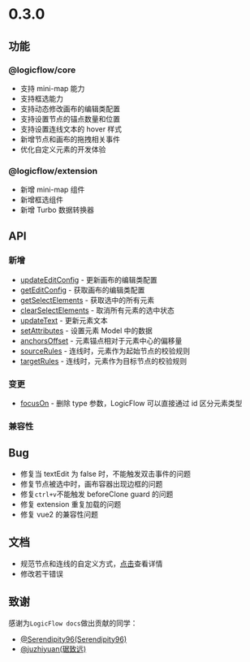 # 0.3.0

## 功能

### @logicflow/core

- 支持 mini-map 能力
- 支持框选能力
- 支持动态修改画布的编辑类配置
- 支持设置节点的锚点数量和位置
- 支持设置连线文本的 hover 样式
- 新增节点和画布的拖拽相关事件
- 优化自定义元素的开发体验

### @logicflow/extension

- 新增 mini-map 组件
- 新增框选组件
- 新增 Turbo 数据转换器

## API

### 新增

- [updateEditConfig](/api/logicFlowApi.html#updateeditconfig) - 更新画布的编辑类配置
- [getEditConfig](/api/logicFlowApi.html#geteditconfig) - 获取画布的编辑类配置
- [getSelectElements](/api/logicFlowApi.html#getselectelements) - 获取选中的所有元素
- [clearSelectElements](/api/logicFlowApi.html#clearselectelements) - 取消所有元素的选中状态
- [updateText](/api/logicFlowApi.html#updatetext) - 更新元素文本
- [setAttributes](/api/customNodeApi.html#model) - 设置元素 Model 中的数据
- [anchorsOffset](/api/nodeApi.html#附加属性) - 元素锚点相对于元素中心的偏移量
- [sourceRules](/api/nodeApi.html#附加属性) - 连线时，元素作为起始节点的校验规则
- [targetRules](/api/nodeApi.html#附加属性) - 连线时，元素作为目标节点的校验规则

### 变更

- [focusOn](/api/logicFlowApi.html#focuson) - 删除 type 参数，LogicFlow 可以直接通过 id 区分元素类型

### 兼容性

## Bug

- 修复当 textEdit 为 false 时，不能触发双击事件的问题
- 修复节点被选中时，画布容器出现边框的问题
- 修复`ctrl+v`不能触发 beforeClone guard 的问题
- 修复 extension 重复加载的问题
- 修复 vue2 的兼容性问题

## 文档

- 规范节点和连线的自定义方式，[点击](/guide/advance/customNode.md)查看详情
- 修改若干错误

## 致谢

感谢为`LogicFlow docs`做出贡献的同学：

- [@Serendipity96(Serendipity96)](https://github.com/Serendipity96)
- [@juzhiyuan(琚致远)](https://github.com/juzhiyuan)
